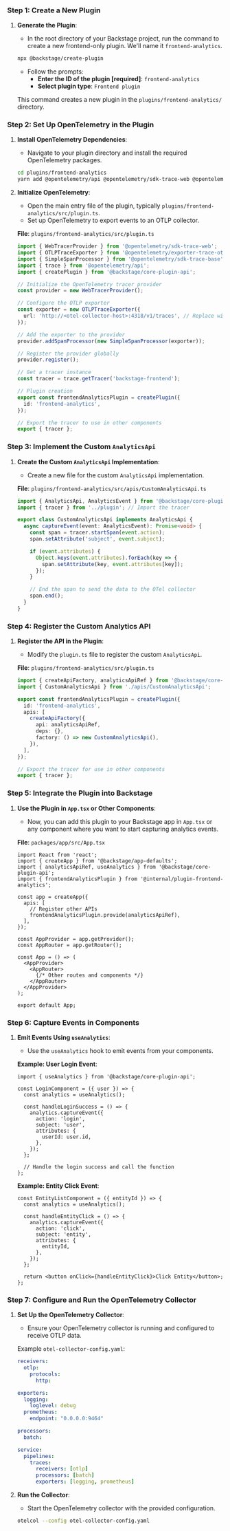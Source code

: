### **Step 1: Create a New Plugin**

1. **Generate the Plugin**:
   - In the root directory of your Backstage project, run the command to create a new frontend-only plugin. We'll name it `frontend-analytics`.

   ```bash
   npx @backstage/create-plugin
   ```

   - Follow the prompts:
     - **Enter the ID of the plugin [required]**: `frontend-analytics`
     - **Select plugin type**: `Frontend plugin`

   This command creates a new plugin in the `plugins/frontend-analytics/` directory.

### **Step 2: Set Up OpenTelemetry in the Plugin**

1. **Install OpenTelemetry Dependencies**:
   - Navigate to your plugin directory and install the required OpenTelemetry packages.

   ```bash
   cd plugins/frontend-analytics
   yarn add @opentelemetry/api @opentelemetry/sdk-trace-web @opentelemetry/exporter-trace-otlp-http
   ```

2. **Initialize OpenTelemetry**:
   - Open the main entry file of the plugin, typically `plugins/frontend-analytics/src/plugin.ts`.
   - Set up OpenTelemetry to export events to an OTLP collector.

   **File**: `plugins/frontend-analytics/src/plugin.ts`

   ```typescript
   import { WebTracerProvider } from '@opentelemetry/sdk-trace-web';
   import { OTLPTraceExporter } from '@opentelemetry/exporter-trace-otlp-http';
   import { SimpleSpanProcessor } from '@opentelemetry/sdk-trace-base';
   import { trace } from '@opentelemetry/api';
   import { createPlugin } from '@backstage/core-plugin-api';

   // Initialize the OpenTelemetry tracer provider
   const provider = new WebTracerProvider();

   // Configure the OTLP exporter
   const exporter = new OTLPTraceExporter({
     url: 'http://<otel-collector-host>:4318/v1/traces', // Replace with your OTel Collector URL
   });

   // Add the exporter to the provider
   provider.addSpanProcessor(new SimpleSpanProcessor(exporter));

   // Register the provider globally
   provider.register();

   // Get a tracer instance
   const tracer = trace.getTracer('backstage-frontend');

   // Plugin creation
   export const frontendAnalyticsPlugin = createPlugin({
     id: 'frontend-analytics',
   });

   // Export the tracer to use in other components
   export { tracer };
   ```

### **Step 3: Implement the Custom `AnalyticsApi`**

1. **Create the Custom `AnalyticsApi` Implementation**:
   - Create a new file for the custom `AnalyticsApi` implementation.

   **File**: `plugins/frontend-analytics/src/apis/CustomAnalyticsApi.ts`

   ```typescript
   import { AnalyticsApi, AnalyticsEvent } from '@backstage/core-plugin-api';
   import { tracer } from '../plugin'; // Import the tracer

   export class CustomAnalyticsApi implements AnalyticsApi {
     async captureEvent(event: AnalyticsEvent): Promise<void> {
       const span = tracer.startSpan(event.action);
       span.setAttribute('subject', event.subject);

       if (event.attributes) {
         Object.keys(event.attributes).forEach(key => {
           span.setAttribute(key, event.attributes[key]);
         });
       }

       // End the span to send the data to the OTel collector
       span.end();
     }
   }
   ```

### **Step 4: Register the Custom Analytics API**

1. **Register the API in the Plugin**:
   - Modify the `plugin.ts` file to register the custom `AnalyticsApi`.

   **File**: `plugins/frontend-analytics/src/plugin.ts`

   ```typescript
   import { createApiFactory, analyticsApiRef } from '@backstage/core-plugin-api';
   import { CustomAnalyticsApi } from './apis/CustomAnalyticsApi';

   export const frontendAnalyticsPlugin = createPlugin({
     id: 'frontend-analytics',
     apis: [
       createApiFactory({
         api: analyticsApiRef,
         deps: {},
         factory: () => new CustomAnalyticsApi(),
       }),
     ],
   });

   // Export the tracer for use in other components
   export { tracer };
   ```

### **Step 5: Integrate the Plugin into Backstage**

1. **Use the Plugin in `App.tsx` or Other Components**:
   - Now, you can add this plugin to your Backstage app in `App.tsx` or any component where you want to start capturing analytics events.

   **File**: `packages/app/src/App.tsx`

   ```tsx
   import React from 'react';
   import { createApp } from '@backstage/app-defaults';
   import { analyticsApiRef, useAnalytics } from '@backstage/core-plugin-api';
   import { frontendAnalyticsPlugin } from '@internal/plugin-frontend-analytics';

   const app = createApp({
     apis: [
       // Register other APIs
       frontendAnalyticsPlugin.provide(analyticsApiRef),
     ],
   });

   const AppProvider = app.getProvider();
   const AppRouter = app.getRouter();

   const App = () => (
     <AppProvider>
       <AppRouter>
         {/* Other routes and components */}
       </AppRouter>
     </AppProvider>
   );

   export default App;
   ```

### **Step 6: Capture Events in Components**

1. **Emit Events Using `useAnalytics`**:
   - Use the `useAnalytics` hook to emit events from your components.

   **Example: User Login Event**:
   ```tsx
   import { useAnalytics } from '@backstage/core-plugin-api';

   const LoginComponent = ({ user }) => {
     const analytics = useAnalytics();

     const handleLoginSuccess = () => {
       analytics.captureEvent({
         action: 'login',
         subject: 'user',
         attributes: {
           userId: user.id,
         },
       });
     };

     // Handle the login success and call the function
   };
   ```

   **Example: Entity Click Event**:
   ```tsx
   const EntityListComponent = ({ entityId }) => {
     const analytics = useAnalytics();

     const handleEntityClick = () => {
       analytics.captureEvent({
         action: 'click',
         subject: 'entity',
         attributes: {
           entityId,
         },
       });
     };

     return <button onClick={handleEntityClick}>Click Entity</button>;
   };
   ```

### **Step 7: Configure and Run the OpenTelemetry Collector**

1. **Set Up the OpenTelemetry Collector**:
   - Ensure your OpenTelemetry collector is running and configured to receive OTLP data.

   Example `otel-collector-config.yaml`:
   ```yaml
   receivers:
     otlp:
       protocols:
         http:

   exporters:
     logging:
       loglevel: debug
     prometheus:
       endpoint: "0.0.0.0:9464"

   processors:
     batch:

   service:
     pipelines:
       traces:
         receivers: [otlp]
         processors: [batch]
         exporters: [logging, prometheus]
   ```

2. **Run the Collector**:
   - Start the OpenTelemetry collector with the provided configuration.

   ```bash
   otelcol --config otel-collector-config.yaml
   ```
